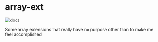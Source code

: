 # array-ext

[![docs](https://img.shields.io/docsrs/cl-array-ext?style=flat-square)](https://docs.rs/cl-array-ext/latest/cl_array_ext/)

Some array extensions that really have no purpose other than to make me feel accomplished
